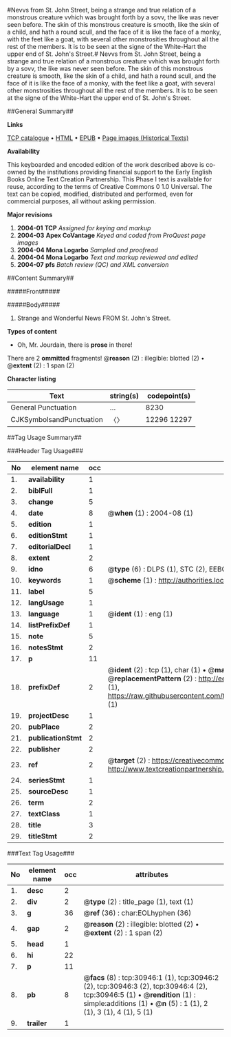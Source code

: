 #Nevvs from St. John Street, being a strange and true relation of a monstrous creature vvhich was brought forth by a sovv, the like was never seen before. The skin of this monstrous creature is smooth, like the skin of a child, and hath a round scull, and the face of it is like the face of a monky, with the feet like a goat, with several other monstrosities throughout all the rest of the members. It is to be seen at the signe of the White-Hart the upper end of St. John's Street.#
Nevvs from St. John Street, being a strange and true relation of a monstrous creature vvhich was brought forth by a sovv, the like was never seen before. The skin of this monstrous creature is smooth, like the skin of a child, and hath a round scull, and the face of it is like the face of a monky, with the feet like a goat, with several other monstrosities throughout all the rest of the members. It is to be seen at the signe of the White-Hart the upper end of St. John's Street.

##General Summary##

**Links**

[TCP catalogue](http://www.ota.ox.ac.uk/tcp/)  • 
[HTML](http://tei.it.ox.ac.uk/tcp/Texts-HTML/free/A53/A53159.html)  • 
[EPUB](http://tei.it.ox.ac.uk/tcp/Texts-EPUB/free/A53/A53159.epub) • 
[Page images (Historical Texts)](https://data.historicaltexts.jisc.ac.uk/view?pubId=eebo-99826543e&pageId=eebo-99826543e-30946-1)

**Availability**

This keyboarded and encoded edition of the
	       work described above is co-owned by the institutions
	       providing financial support to the Early English Books
	       Online Text Creation Partnership. This Phase I text is
	       available for reuse, according to the terms of Creative
	       Commons 0 1.0 Universal. The text can be copied,
	       modified, distributed and performed, even for
	       commercial purposes, all without asking permission.

**Major revisions**

1. __2004-01__ __TCP__ *Assigned for keying and markup*
1. __2004-03__ __Apex CoVantage__ *Keyed and coded from ProQuest page images*
1. __2004-04__ __Mona Logarbo__ *Sampled and proofread*
1. __2004-04__ __Mona Logarbo__ *Text and markup reviewed and edited*
1. __2004-07__ __pfs__ *Batch review (QC) and XML conversion*

##Content Summary##

#####Front#####

#####Body#####

1. Strange and Wonderful News FROM St. John's Street.

**Types of content**

  * Oh, Mr. Jourdain, there is **prose** in there!

There are 2 **ommitted** fragments! 
 @__reason__ (2) : illegible: blotted (2)  •  @__extent__ (2) : 1 span (2)

**Character listing**


|Text|string(s)|codepoint(s)|
|---|---|---|
|General Punctuation|…|8230|
|CJKSymbolsandPunctuation|〈〉|12296 12297|

##Tag Usage Summary##

###Header Tag Usage###

|No|element name|occ|attributes|
|---|---|---|---|
|1.|__availability__|1||
|2.|__biblFull__|1||
|3.|__change__|5||
|4.|__date__|8| @__when__ (1) : 2004-08 (1)|
|5.|__edition__|1||
|6.|__editionStmt__|1||
|7.|__editorialDecl__|1||
|8.|__extent__|2||
|9.|__idno__|6| @__type__ (6) : DLPS (1), STC (2), EEBO-CITATION (1), PROQUEST (1), VID (1)|
|10.|__keywords__|1| @__scheme__ (1) : http://authorities.loc.gov/ (1)|
|11.|__label__|5||
|12.|__langUsage__|1||
|13.|__language__|1| @__ident__ (1) : eng (1)|
|14.|__listPrefixDef__|1||
|15.|__note__|5||
|16.|__notesStmt__|2||
|17.|__p__|11||
|18.|__prefixDef__|2| @__ident__ (2) : tcp (1), char (1)  •  @__matchPattern__ (2) : ([0-9\-]+):([0-9IVX]+) (1), (.+) (1)  •  @__replacementPattern__ (2) : http://eebo.chadwyck.com/downloadtiff?vid=$1&page=$2 (1), https://raw.githubusercontent.com/textcreationpartnership/Texts/master/tcpchars.xml#$1 (1)|
|19.|__projectDesc__|1||
|20.|__pubPlace__|2||
|21.|__publicationStmt__|2||
|22.|__publisher__|2||
|23.|__ref__|2| @__target__ (2) : https://creativecommons.org/publicdomain/zero/1.0/ (1), http://www.textcreationpartnership.org/docs/. (1)|
|24.|__seriesStmt__|1||
|25.|__sourceDesc__|1||
|26.|__term__|2||
|27.|__textClass__|1||
|28.|__title__|3||
|29.|__titleStmt__|2||


###Text Tag Usage###

|No|element name|occ|attributes|
|---|---|---|---|
|1.|__desc__|2||
|2.|__div__|2| @__type__ (2) : title_page (1), text (1)|
|3.|__g__|36| @__ref__ (36) : char:EOLhyphen (36)|
|4.|__gap__|2| @__reason__ (2) : illegible: blotted (2)  •  @__extent__ (2) : 1 span (2)|
|5.|__head__|1||
|6.|__hi__|22||
|7.|__p__|11||
|8.|__pb__|8| @__facs__ (8) : tcp:30946:1 (1), tcp:30946:2 (2), tcp:30946:3 (2), tcp:30946:4 (2), tcp:30946:5 (1)  •  @__rendition__ (1) : simple:additions (1)  •  @__n__ (5) : 1 (1), 2 (1), 3 (1), 4 (1), 5 (1)|
|9.|__trailer__|1||
